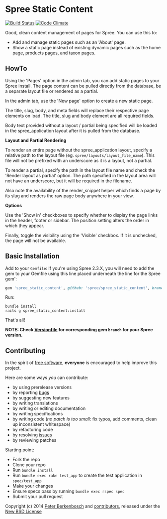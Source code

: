 # Spree Static Content

[![Build Status](https://api.travis-ci.org/spree/spree_static_content.png?branch=master)](https://travis-ci.org/spree/spree_static_content)
[![Code Climate](https://codeclimate.com/github/spree/spree_static_content.png)](https://codeclimate.com/github/spree/spree_static_content)

Good, clean content management of pages for Spree. You can use this to:

- Add and manage static pages such as an 'About' page.
- Show a static page instead of existing dynamic pages such as the home page,
  products pages, and taxon pages.

## HowTo

Using the 'Pages' option in the admin tab, you can add static pages to your Spree install. The page content can
be pulled directly from the database, be a separate layout file or rendered as a partial.

In the admin tab, use the 'New page' option to create a new static page.

The title, slug, body, and meta fields will replace their respective page elements on load. The title, slug and
body element are all required fields.

Body text provided without a layout / partial being specified will be loaded in the spree_application layout after
it is pulled from the database.

**Layout and Partial Rendering**

To render an entire page without the spree_application layout, specify a relative path to the layout file (eg.
`spree/layouts/layout_file_name`). This file will not be prefixed with an underscore as it is a layout, not a partial.

To render a partial, specify the path in the layout file name and check the 'Render layout as partial' option. The
path specified in the layout area will not have an underscore, but it will be required in the filename.

Also note the availability of the render_snippet helper which finds a page by its slug and renders the raw page
body anywhere in your view.

**Options**

Use the 'Show in' checkboxes to specify whether to display the page links in the header, footer or sidebar. The
position setting alters the order in which they appear.

Finally, toggle the visibility using the 'Visible' checkbox. If it is unchecked, the page will not be available.

## Basic Installation

Add to your `Gemfile`:
If you're using Spree 2.3.X, you will need to add the gem to your Gemfile using this line placed underneath the line for the Spree gem':

```ruby
gem 'spree_static_content', github: 'spree/spree_static_content', branch: '2-3-stable'
```

Run:

    bundle install
    rails g spree_static_content:install

That's all!

**NOTE: Check [Versionfile][1] for corresponding gem `branch` for your Spree version.**

## Contributing

In the spirit of [free software][2], **everyone** is encouraged to help improve this project.

Here are some ways *you* can contribute:

* by using prerelease versions
* by reporting [bugs][3]
* by suggesting new features
* by writing translations
* by writing or editing documentation
* by writing specifications
* by writing code (*no patch is too small*: fix typos, add comments, clean up inconsistent whitespace)
* by refactoring code
* by resolving [issues][3]
* by reviewing patches

Starting point:

* Fork the repo
* Clone your repo
* Run `bundle install`
* Run `bundle exec rake test_app` to create the test application in `spec/test_app`
* Make your changes
* Ensure specs pass by running `bundle exec rspec spec`
* Submit your pull request

Copyright (c) 2014 [Peter Berkenbosch][4] and [contributors][5], released under the [New BSD License][6]

[1]: https://github.com/spree/spree_static_content/blob/master/Versionfile
[2]: http://www.fsf.org/licensing/essays/free-sw.html
[3]: https://github.com/spree/spree_static_content/issues
[4]: https://github.com/peterberkenbosch
[5]: https://github.com/spree/spree_static_content/graphs/contributors
[6]: https://github.com/spree/spree_static_content/blob/master/LICENSE.md
